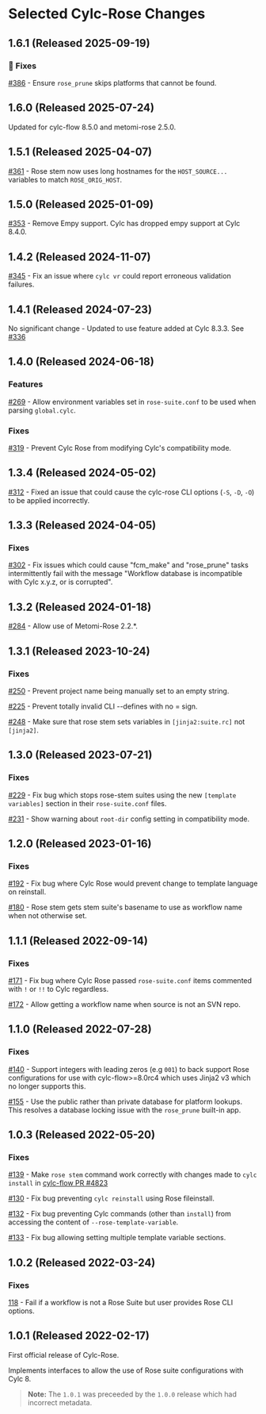 # Selected Cylc-Rose Changes

<!--
NOTE: Do not add entries here, use towncrier fragments instead:
$ towncrier create <PR-number>.<break|feat|fix>.md --content "Short description"
-->

<!-- towncrier release notes start -->

## 1.6.1 (Released 2025-09-19)

### 🔧 Fixes

[#386](https://github.com/cylc/cylc-rose/pull/386) - Ensure `rose_prune` skips platforms that cannot be found.

## 1.6.0 (Released 2025-07-24)

Updated for cylc-flow 8.5.0 and metomi-rose 2.5.0.

## 1.5.1 (Released 2025-04-07)

[#361](https://github.com/cylc/cylc-rose/pull/361) -
Rose stem now uses long hostnames for the `HOST_SOURCE...` variables to match
`ROSE_ORIG_HOST`.

## 1.5.0 (Released 2025-01-09)

[#353](https://github.com/cylc/cylc-rose/pull/353) - Remove Empy support.
Cylc has dropped empy support at Cylc 8.4.0.

## 1.4.2 (Released 2024-11-07)

[#345](https://github.com/cylc/cylc-rose/pull/345) - Fix an issue
where `cylc vr` could report erroneous validation failures.

## 1.4.1 (Released 2024-07-23)

No significant change - Updated to use feature added at Cylc 8.3.3.
See [#336](https://github.com/cylc/cylc-rose/pull/336)

## 1.4.0 (Released 2024-06-18)

### Features

[#269](https://github.com/cylc/cylc-rose/pull/269) - Allow environment variables
set in ``rose-suite.conf`` to be used when parsing ``global.cylc``.

### Fixes

[#319](https://github.com/cylc/cylc-rose/pull/319) - Prevent Cylc Rose
from modifying Cylc's compatibility mode.


## 1.3.4 (Released 2024-05-02)

[#312](https://github.com/cylc/cylc-rose/pull/312) - Fixed an issue that could cause the cylc-rose CLI options (`-S`, `-D`, `-O`) to be applied incorrectly.


## 1.3.3 (Released 2024-04-05)

### Fixes

[#302](https://github.com/cylc/cylc-rose/pull/302) -
Fix issues which could cause "fcm_make" and "rose_prune" tasks intermittently
fail with the message
"Workflow database is incompatible with Cylc x.y.z, or is corrupted".


## 1.3.2 (Released 2024-01-18)

[#284](https://github.com/cylc/cylc-rose/pull/284) - Allow use of Metomi-Rose 2.2.*.


## 1.3.1 (Released 2023-10-24)

### Fixes

[#250](https://github.com/cylc/cylc-rose/pull/250) - Prevent project
name being manually set to an empty string.

[#225](https://github.com/cylc/cylc-rose/pull/225) - Prevent totally invalid
CLI --defines with no = sign.

[#248](https://github.com/cylc/cylc-rose/pull/248) - Make sure that
rose stem sets variables in `[jinja2:suite.rc]` not `[jinja2]`.

## 1.3.0 (Released 2023-07-21)

### Fixes

[#229](https://github.com/cylc/cylc-rose/pull/229) -
Fix bug which stops rose-stem suites using the new `[template variables]` section
in their `rose-suite.conf` files.

[#231](https://github.com/cylc/cylc-rose/pull/231) - Show warning about
`root-dir` config setting in compatibility mode.

## 1.2.0 (Released 2023-01-16)

### Fixes

[#192](https://github.com/cylc/cylc-rose/pull/192) -
Fix bug where Cylc Rose would prevent change to template language on reinstall.

[#180](https://github.com/cylc/cylc-rose/pull/180) -
Rose stem gets stem suite's basename to use as workflow name when not otherwise
set.

## 1.1.1 (Released 2022-09-14)

### Fixes

[#171](https://github.com/cylc/cylc-rose/pull/171) - Fix bug where Cylc Rose
passed `rose-suite.conf` items commented with `!` or `!!` to Cylc regardless.

[#172](https://github.com/cylc/cylc-rose/pull/172) - Allow getting a workflow
name when source is not an SVN repo.

## 1.1.0 (Released 2022-07-28)

### Fixes

[#140](https://github.com/cylc/cylc-rose/pull/140) -
Support integers with leading zeros (e.g `001`) to back support Rose
configurations for use with cylc-flow>=8.0rc4 which uses Jinja2 v3 which
no longer supports this.

[#155](https://github.com/cylc/cylc-rose/pull/155) -
Use the public rather than private database for platform lookups. This resolves
a database locking issue with the `rose_prune` built-in app.

## 1.0.3 (Released 2022-05-20)

### Fixes

[#139](https://github.com/cylc/cylc-rose/pull/139) - Make `rose stem` command
work correctly with changes made to `cylc install` in
[cylc-flow PR #4823](https://github.com/cylc/cylc-flow/pull/4823)

[#130](https://github.com/cylc/cylc-rose/pull/130) - Fix bug preventing
``cylc reinstall`` using Rose fileinstall.

[#132](https://github.com/cylc/cylc-rose/pull/132) - Fix bug preventing
Cylc commands (other than `install`) from accessing the content of
`--rose-template-variable`.

[#133](https://github.com/cylc/cylc-rose/pull/133) - Fix bug allowing setting
multiple template variable sections.

## 1.0.2 (Released 2022-03-24)

### Fixes

[118](https://github.com/cylc/cylc-rose/pull/118) - Fail if
a workflow is not a Rose Suite but user provides Rose CLI options.

## 1.0.1 (Released 2022-02-17)

First official release of Cylc-Rose.

Implements interfaces to allow the use of Rose suite configurations with
Cylc 8.

> **Note:**
> The `1.0.1` was preceeded by the `1.0.0` release which had incorrect metadata.
